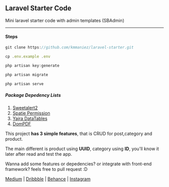 ## Laravel Starter Code
Mini laravel starter code with admin templates (SBAdmin)

----------

#### Steps
```javascript
git clone https://github.com/kmmaniez/laravel-starter.git

cp .env.example .env

php artisan key:generate

php artisan migrate

php artisan serve
```

##### Package Depedency Lists
1. [Sweetalert2](https://realrashid.github.io/sweet-alert/)
2. [Spatie Permission](https://spatie.be/docs/laravel-permission/v5/introduction)
3. [Yajra DataTables](https://yajrabox.com/docs/laravel-datatables/10.0)
4. [DomPDF](https://github.com/barryvdh/laravel-dompdf)

This project **has 3 simple features**, that is CRUD for post,category and product. 

The main different is product using **UUID**, category using **ID**, you'll know it later after read and test the app.

Wanna add some features or depedencies? or integrate with front-end framework? feels free to pull request :D

[Medium](https://) | [Dribbble](https://) | [Behance](https://) | [Instagram](https://)